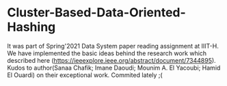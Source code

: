 # Cluster-Based-Data-Oriented-Hashing
It was part of Spring'2021 Data System paper reading assignment at IIIT-H. We have implemented the basic ideas behind the research work which described here (https://ieeexplore.ieee.org/abstract/document/7344895).
Kudos to author(Sanaa Chafik; Imane Daoudi; Mounim A. El Yacoubi; Hamid El Ouardi) on their exceptional work. Commited lately ;(
